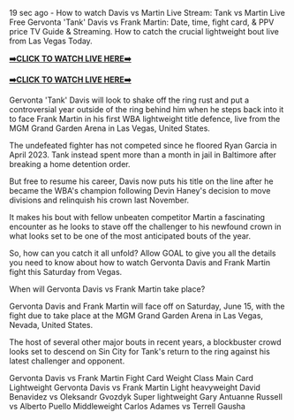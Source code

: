 19 sec ago - How to watch Davis vs Martin Live Stream: Tank vs Martin Live Free Gervonta 'Tank' Davis vs Frank Martin: Date, time, fight card, & PPV price TV Guide & Streaming. How to catch the crucial lightweight bout live from Las Vegas Today.

[**➡️CLICK TO WATCH LIVE HERE➡️**](https://davis-vs-martin-live-coverage.blogspot.com/2024/06/watch-gervonta-tank-davis-vs-frank.html)

[**➡️CLICK TO WATCH LIVE HERE➡️**](https://davis-vs-martin-live-coverage.blogspot.com/2024/06/watch-gervonta-tank-davis-vs-frank.html)

Gervonta 'Tank' Davis will look to shake off the ring rust and put a controversial year outside of the ring behind him when he steps back into it to face Frank Martin in his first WBA lightweight title defence, live from the MGM Grand Garden Arena in Las Vegas, United States.

The undefeated fighter has not competed since he floored Ryan Garcia in April 2023. Tank instead spent more than a month in jail in Baltimore after breaking a home detention order.

But free to resume his career, Davis now puts his title on the line after he became the WBA's champion following Devin Haney's decision to move divisions and relinquish his crown last November.

It makes his bout with fellow unbeaten competitor Martin a fascinating encounter as he looks to stave off the challenger to his newfound crown in what looks set to be one of the most anticipated bouts of the year.

So, how can you catch it all unfold? Allow GOAL to give you all the details you need to know about how to watch Gervonta Davis and Frank Martin fight this Saturday from Vegas.

When will Gervonta Davis vs Frank Martin take place?

Gervonta Davis and Frank Martin will face off on Saturday, June 15, with the fight due to take place at the MGM Grand Garden Arena in Las Vegas, Nevada, United States.

The host of several other major bouts in recent years, a blockbuster crowd looks set to descend on Sin City for Tank's return to the ring against his latest challenger and opponent.

Gervonta Davis vs Frank Martin Fight Card
Weight Class Main Card
Lightweight Gervonta Davis vs Frank Martin
Light heavyweight David Benavidez vs Oleksandr Gvozdyk
Super lightweight Gary Antuanne Russell vs Alberto Puello
Middleweight Carlos Adames vs Terrell Gausha
